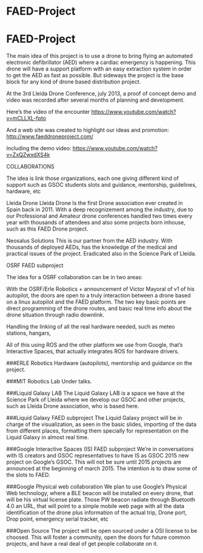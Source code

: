 # FAED-Project
# FAED-Project

The main idea of this project is to use a drone to bring flying an automated electronic defibrillator (AED) where a cardiac emergency is happening. This drone will have a support platform with an easy extraction system in order to get the AED as fast as possible.
But sideways the project is the base block for any kind of drone based distribution project.

At the 3rd Lleida Drone Conference, july 2013, a proof of concept demo and video was recorded after several months of planning and development.

Here’s the video of the encounter https://www.youtube.com/watch?v=mCLLXL-fpto

And a web site was created to highlight our ideas and promotion:
http://www.faeddroneproject.com/

Including the demo video:
https://www.youtube.com/watch?v=ZxQZwxdXS4k


COLLABORATIONS

The idea is link those organizations, each one giving different kind of support such as GSOC students slots and guidance, mentorship, guidelines, hardware, etc

Lleida Drone
Lleida Drone Is the first Drone association ever created in Spain back in 2011. With a deep recognizement among the industry, due to our Professional and Amateur drone conferences handled two times every year with thousands of attendees and also some projects born inhouse, such as this FAED Drone project.

Neosalus Solutions
This is our partner from the AED industry. With thousands of deployed AEDs, has the knowledge of the medical and practical issues of the project. Eradicated also in the Science Park of Lleida. 

OSRF FAED subproject

The idea for a OSRF collaboration can be in two areas:


With the OSRF/Erle Robotics + announcement of Victor Mayoral of v1 of his autopilot, the doors are open to a truly interaction between a drone based on a linux autopilot and the FAED platform. The two key basic points are direct programming of the drone routes, and basic real time info about the drone situation through radio downlink. 


Handling the linking of all the real hardware needed, such as meteo stations, hangars, 

All of this using ROS and the other platform we use from Google, that’s Interactive Spaces, that actually integrates ROS for hardware drivers.


###ERLE Robotics
Hardware (autopilots), mentorship and guidance on the project.


###MIT Robotics Lab
Under talks.


###Liquid Galaxy LAB
The Liquid Galaxy LAB is a space we have at the Science Park of Lleida where we develop our GSOC and other projects, such as Lleida Drone association, who is based here.


###Liquid Galaxy FAED subproject
The Liquid Galaxy project will be in charge of the visualization, as seen in the basic slides, importing of the data from different places, formatting them specially for representation on the Liquid Galaxy in almost real time.


###Google Interactive Spaces (IS) FAED subproject 
We’re in conversations with IS creators and GSOC representatives to have IS as GSOC 2015 new project on Google’s GSOC. This will not be sure until 2015 projects are announced at the beginning of march 2015. The intention is to draw some of the slots to FAED.


###Google Physical web collaboration
We plan to use Google’s Physical Web technology, where a BLE beacon will be installed on every drone, that will be his virtual license plate. Those PW beacon radiate through Bluetooth 4.0 an URL, that will point to a simple mobile web page with all the data identification of the drone plus information of the actual trip, Drone port, Drop point, emergency serial tracker, etc



###Open Source
The project will be open sourced under a OSI license to be choosed.
This will foster a community, open the doors for future common projects, and have a real deal of get people collaborate on it.


